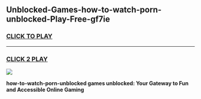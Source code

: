 
## Unblocked-Games-how-to-watch-porn-unblocked-Play-Free-gf7ie
<h3>
<a href="https://premium76.site?title=how-to-watch-porn-unblocked&ref=18A1">CLICK TO PLAY</a></h3>
<hr>

<h3>
<a href="https://premium76.site?title=how-to-watch-porn-unblocked&ref=18A1">CLICK 2 PLAY</a>
  
</h3>

<a href="https://premium76.site?title=how-to-watch-porn-unblocked&ref=18A1"><img src="https://clearcache.store/games.png"></a>


**how-to-watch-porn-unblocked games unblocked: Your Gateway to Fun and Accessible Online Gaming**

